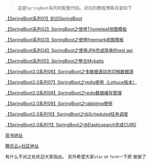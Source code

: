 > 这是`SpringBoot`系列的配套代码。对应的教程博客目录如下

[【SpringBoot系列01】初识SpringBoot](https://www.jianshu.com/p/5c7584a2b008)

[【SpringBoot系列02】SpringBoot之使用Thymeleaf视图模板](https://www.jianshu.com/p/66d1be96ea1e)

[【SpringBoot系列03】SpringBoot之使用freemark视图模板](https://www.jianshu.com/p/ede0d698b0ae)

[【SpringBoot系列04】SpringBoot之使用JPA完成简单的rest api](https://www.jianshu.com/p/b0ece9f17a2f)

[【SpringBoot系列05】SpringBoot之整合Mybatis](https://www.jianshu.com/p/c44dc639cb93)

[【SpringBoot2.0系列06】SpringBoot之多数据源动态切换数据源](https://www.jianshu.com/p/cac4759b2684)

[【SpringBoot2.0系列07】SpringBoot之redis使用（Lettuce版本）](https://www.jianshu.com/p/feef1421ab0b)

[【SpringBoot2.0系列08】SpringBoot之redis数据缓存管理](https://www.jianshu.com/p/6943bb8a9ab8)

[【SpringBoot2.0系列09】SpringBoot之rabbitmq使用](https://www.jianshu.com/p/0d400d30936b)

[【SpringBoot2.0系列10】SpringBoot之@Scheduled任务调度](https://www.jianshu.com/p/94cc87cf8f18)

[【SpringBoot2.0系列11】SpringBoot之@Elasticsearch完成CURD](https://www.jianshu.com/p/3ec38433d9ad)


[简书地址](https://www.jianshu.com/nb/26935871)

[腾讯云+社区地址](https://cloud.tencent.com/developer/column/4803)

有什么不对之处欢迎大家指出。
另外希望大家`star` or `fork`一下把 谢谢了